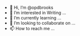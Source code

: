 - 👋 Hi, I’m @opdbrooks
- 👀 I’m interested in Writing ...
- 🌱 I’m currently learning ...
- 💞️ I’m looking to collaborate on ...
- 📫 How to reach me ...

<!---
opdbrooks/opdbrooks is a ✨ special ✨ repository because its `README.md` (this file) appears on your GitHub profile.
You can click the Preview link to take a look at your changes.
--->
